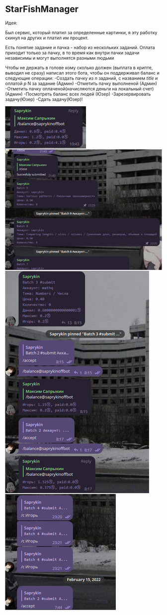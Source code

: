 # StarFishManager

Идея:

Был сервис, который платил за определенные картинки, 
я эту работку скинул на других и платил им процент.

Есть понятие задание и пачка - набор из нескольких заданий.
Оплата приходит только за пачку, в то время как внутри пачки задачи независимы и могут выполнятся разными людьми

Чтобы не держать в голове кому сколько должен
(выплата в крипте, выводил не сразу) написал этого бота, чтобы он поддерживал баланс и следующие операции:
-Создать пачку из $n$ заданий, с названием $title$ и оплатой $p$ N за задание (Админ)
-Отметить пачку выполненой (Админ)
-Отметить пачку оплаченой(начисляются деньги на локальный счет) (Админ)
-Посмотреть баланс всех людей (Юзер)
-Зарезервировать задачу(Юзер)
-Сдать задачу(Юзер)!


![img.png](preview/1.png)
![img.png](preview/2.png)
![img.png](preview/3.png)
![img.png](preview/4.png)
